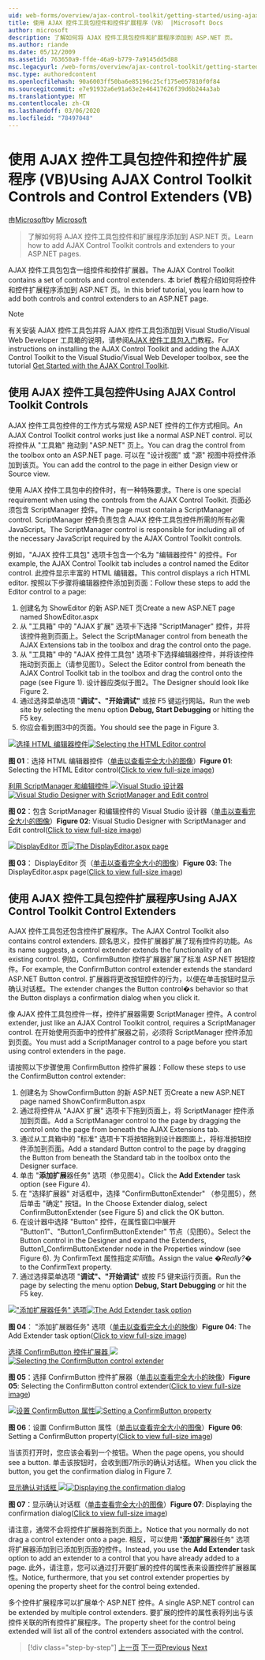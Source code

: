 ```yaml
---
uid: web-forms/overview/ajax-control-toolkit/getting-started/using-ajax-control-toolkit-controls-and-control-extenders-vb
title: 使用 AJAX 控件工具包控件和控件扩展程序（VB） |Microsoft Docs
author: microsoft
description: 了解如何将 AJAX 控件工具包控件和扩展程序添加到 ASP.NET 页。
ms.author: riande
ms.date: 05/12/2009
ms.assetid: 763650a9-ffde-46a9-b779-7a9145dd5d88
msc.legacyurl: /web-forms/overview/ajax-control-toolkit/getting-started/using-ajax-control-toolkit-controls-and-control-extenders-vb
msc.type: authoredcontent
ms.openlocfilehash: 90a6003ff50ba6e85196c25cf175e057810f0f84
ms.sourcegitcommit: e7e91932a6e91a63e2e46417626f39d6b244a3ab
ms.translationtype: MT
ms.contentlocale: zh-CN
ms.lasthandoff: 03/06/2020
ms.locfileid: "78497048"
---
```

# <a name="using-ajax-control-toolkit-controls-and-control-extenders-vb"></a><span data-ttu-id="70282-103">使用 AJAX 控件工具包控件和控件扩展程序 (VB)</span><span class="sxs-lookup"><span data-stu-id="70282-103">Using AJAX Control Toolkit Controls and Control Extenders (VB)</span></span>

<span data-ttu-id="70282-104">由[Microsoft](https://github.com/microsoft)</span><span class="sxs-lookup"><span data-stu-id="70282-104">by [Microsoft](https://github.com/microsoft)</span></span>

> <span data-ttu-id="70282-105">了解如何将 AJAX 控件工具包控件和扩展程序添加到 ASP.NET 页。</span><span class="sxs-lookup"><span data-stu-id="70282-105">Learn how to add AJAX Control Toolkit controls and extenders to your ASP.NET pages.</span></span>

<span data-ttu-id="70282-106">AJAX 控件工具包包含一组控件和控件扩展器。</span><span class="sxs-lookup"><span data-stu-id="70282-106">The AJAX Control Toolkit contains a set of controls and control extenders.</span></span> <span data-ttu-id="70282-107">本 brief 教程介绍如何将控件和控件扩展程序添加到 ASP.NET 页。</span><span class="sxs-lookup"><span data-stu-id="70282-107">In this brief tutorial, you learn how to add both controls and control extenders to an ASP.NET page.</span></span>

> [!NOTE] 
> 
> <span data-ttu-id="70282-108">有关安装 AJAX 控件工具包并将 AJAX 控件工具包添加到 Visual Studio/Visual Web Developer 工具箱的说明，请参阅[AJAX 控件工具包入门](get-started-with-the-ajax-control-toolkit-vb.md)教程。</span><span class="sxs-lookup"><span data-stu-id="70282-108">For instructions on installing the AJAX Control Toolkit and adding the AJAX Control Toolkit to the Visual Studio/Visual Web Developer toolbox, see the tutorial [Get Started with the AJAX Control Toolkit](get-started-with-the-ajax-control-toolkit-vb.md).</span></span>

## <a name="using-ajax-control-toolkit-controls"></a><span data-ttu-id="70282-109">使用 AJAX 控件工具包控件</span><span class="sxs-lookup"><span data-stu-id="70282-109">Using AJAX Control Toolkit Controls</span></span>

<span data-ttu-id="70282-110">AJAX 控件工具包控件的工作方式与常规 ASP.NET 控件的工作方式相同。</span><span class="sxs-lookup"><span data-stu-id="70282-110">An AJAX Control Toolkit control works just like a normal ASP.NET control.</span></span> <span data-ttu-id="70282-111">可以将控件从 "工具箱" 拖动到 "ASP.NET" 页上。</span><span class="sxs-lookup"><span data-stu-id="70282-111">You can drag the control from the toolbox onto an ASP.NET page.</span></span> <span data-ttu-id="70282-112">可以在 "设计视图" 或 "源" 视图中将控件添加到该页。</span><span class="sxs-lookup"><span data-stu-id="70282-112">You can add the control to the page in either Design view or Source view.</span></span>

<span data-ttu-id="70282-113">使用 AJAX 控件工具包中的控件时，有一种特殊要求。</span><span class="sxs-lookup"><span data-stu-id="70282-113">There is one special requirement when using the controls from the AJAX Control Toolkit.</span></span> <span data-ttu-id="70282-114">页面必须包含 ScriptManager 控件。</span><span class="sxs-lookup"><span data-stu-id="70282-114">The page must contain a ScriptManager control.</span></span> <span data-ttu-id="70282-115">ScriptManager 控件负责包含 AJAX 控件工具包控件所需的所有必需 JavaScript。</span><span class="sxs-lookup"><span data-stu-id="70282-115">The ScriptManager control is responsible for including all of the necessary JavaScript required by the AJAX Control Toolkit controls.</span></span>

<span data-ttu-id="70282-116">例如，"AJAX 控件工具包" 选项卡包含一个名为 "编辑器控件" 的控件。</span><span class="sxs-lookup"><span data-stu-id="70282-116">For example, the AJAX Control Toolkit tab includes a control named the Editor control.</span></span> <span data-ttu-id="70282-117">此控件显示丰富的 HTML 编辑器。</span><span class="sxs-lookup"><span data-stu-id="70282-117">This control displays a rich HTML editor.</span></span> <span data-ttu-id="70282-118">按照以下步骤将编辑器控件添加到页面：</span><span class="sxs-lookup"><span data-stu-id="70282-118">Follow these steps to add the Editor control to a page:</span></span>

1. <span data-ttu-id="70282-119">创建名为 ShowEditor 的新 ASP.NET 页</span><span class="sxs-lookup"><span data-stu-id="70282-119">Create a new ASP.NET page named ShowEditor.aspx</span></span>
2. <span data-ttu-id="70282-120">从 "工具箱" 中的 "AJAX 扩展" 选项卡下选择 "ScriptManager" 控件，并将该控件拖到页面上。</span><span class="sxs-lookup"><span data-stu-id="70282-120">Select the ScriptManager control from beneath the AJAX Extensions tab in the toolbox and drag the control onto the page.</span></span>
3. <span data-ttu-id="70282-121">从 "工具箱" 中的 "AJAX 控件工具包" 选项卡下选择编辑器控件，并将该控件拖动到页面上（请参见图1）。</span><span class="sxs-lookup"><span data-stu-id="70282-121">Select the Editor control from beneath the AJAX Control Toolkit tab in the toolbox and drag the control onto the page (see Figure 1).</span></span> <span data-ttu-id="70282-122">设计器应类似于图2。</span><span class="sxs-lookup"><span data-stu-id="70282-122">The Designer should look like Figure 2.</span></span>
4. <span data-ttu-id="70282-123">通过选择菜单选项 "**调试"、"开始调试"** 或按 F5 键运行网站。</span><span class="sxs-lookup"><span data-stu-id="70282-123">Run the web site by selecting the menu option **Debug, Start Debugging** or hitting the F5 key.</span></span>
5. <span data-ttu-id="70282-124">你应会看到图3中的页面。</span><span class="sxs-lookup"><span data-stu-id="70282-124">You should see the page in Figure 3.</span></span>

<span data-ttu-id="70282-125">[![选择 HTML 编辑器控件](using-ajax-control-toolkit-controls-and-control-extenders-vb/_static/image1.jpg)](using-ajax-control-toolkit-controls-and-control-extenders-vb/_static/image1.png)</span><span class="sxs-lookup"><span data-stu-id="70282-125">[![Selecting the HTML Editor control](using-ajax-control-toolkit-controls-and-control-extenders-vb/_static/image1.jpg)](using-ajax-control-toolkit-controls-and-control-extenders-vb/_static/image1.png)</span></span>

<span data-ttu-id="70282-126">**图 01**：选择 HTML 编辑器控件（[单击以查看完全大小的图像](using-ajax-control-toolkit-controls-and-control-extenders-vb/_static/image2.png)）</span><span class="sxs-lookup"><span data-stu-id="70282-126">**Figure 01**: Selecting the HTML Editor control([Click to view full-size image](using-ajax-control-toolkit-controls-and-control-extenders-vb/_static/image2.png))</span></span>

<span data-ttu-id="70282-127">[利用 ScriptManager 和编辑控件 ![Visual Studio 设计器](using-ajax-control-toolkit-controls-and-control-extenders-vb/_static/image2.jpg)](using-ajax-control-toolkit-controls-and-control-extenders-vb/_static/image3.png)</span><span class="sxs-lookup"><span data-stu-id="70282-127">[![Visual Studio Designer with ScriptManager and Edit control](using-ajax-control-toolkit-controls-and-control-extenders-vb/_static/image2.jpg)](using-ajax-control-toolkit-controls-and-control-extenders-vb/_static/image3.png)</span></span>

<span data-ttu-id="70282-128">**图 02**：包含 ScriptManager 和编辑控件的 Visual Studio 设计器（[单击以查看完全大小的图像](using-ajax-control-toolkit-controls-and-control-extenders-vb/_static/image4.png)）</span><span class="sxs-lookup"><span data-stu-id="70282-128">**Figure 02**: Visual Studio Designer with ScriptManager and Edit control([Click to view full-size image](using-ajax-control-toolkit-controls-and-control-extenders-vb/_static/image4.png))</span></span>

<span data-ttu-id="70282-129">[![DisplayEditor 页](using-ajax-control-toolkit-controls-and-control-extenders-vb/_static/image3.jpg)](using-ajax-control-toolkit-controls-and-control-extenders-vb/_static/image5.png)</span><span class="sxs-lookup"><span data-stu-id="70282-129">[![The DisplayEditor.aspx page](using-ajax-control-toolkit-controls-and-control-extenders-vb/_static/image3.jpg)](using-ajax-control-toolkit-controls-and-control-extenders-vb/_static/image5.png)</span></span>

<span data-ttu-id="70282-130">**图 03**： DisplayEditor 页（[单击以查看完全大小的图像](using-ajax-control-toolkit-controls-and-control-extenders-vb/_static/image6.png)）</span><span class="sxs-lookup"><span data-stu-id="70282-130">**Figure 03**: The DisplayEditor.aspx page([Click to view full-size image](using-ajax-control-toolkit-controls-and-control-extenders-vb/_static/image6.png))</span></span>

## <a name="using-ajax-control-toolkit-control-extenders"></a><span data-ttu-id="70282-131">使用 AJAX 控件工具包控件扩展程序</span><span class="sxs-lookup"><span data-stu-id="70282-131">Using AJAX Control Toolkit Control Extenders</span></span>

<span data-ttu-id="70282-132">AJAX 控件工具包还包含控件扩展程序。</span><span class="sxs-lookup"><span data-stu-id="70282-132">The AJAX Control Toolkit also contains control extenders.</span></span> <span data-ttu-id="70282-133">顾名思义，控件扩展器扩展了现有控件的功能。</span><span class="sxs-lookup"><span data-stu-id="70282-133">As its name suggests, a control extender extends the functionality of an existing control.</span></span> <span data-ttu-id="70282-134">例如，ConfirmButton 控件扩展器扩展了标准 ASP.NET 按钮控件。</span><span class="sxs-lookup"><span data-stu-id="70282-134">For example, the ConfirmButton control extender extends the standard ASP.NET Button control.</span></span> <span data-ttu-id="70282-135">扩展器将更改按钮控件的行为，以便在单击按钮时显示确认对话框。</span><span class="sxs-lookup"><span data-stu-id="70282-135">The extender changes the Button control�s behavior so that the Button displays a confirmation dialog when you click it.</span></span>

<span data-ttu-id="70282-136">像 AJAX 控件工具包控件一样，控件扩展器需要 ScriptManager 控件。</span><span class="sxs-lookup"><span data-stu-id="70282-136">A control extender, just like an AJAX Control Toolkit control, requires a ScriptManager control.</span></span> <span data-ttu-id="70282-137">在开始使用页面中的控件扩展器之前，必须将 ScriptManager 控件添加到页面。</span><span class="sxs-lookup"><span data-stu-id="70282-137">You must add a ScriptManager control to a page before you start using control extenders in the page.</span></span>

<span data-ttu-id="70282-138">请按照以下步骤使用 ConfirmButton 控件扩展器：</span><span class="sxs-lookup"><span data-stu-id="70282-138">Follow these steps to use the ConfirmButton control extender:</span></span>

1. <span data-ttu-id="70282-139">创建名为 ShowConfirmButton 的新 ASP.NET 页</span><span class="sxs-lookup"><span data-stu-id="70282-139">Create a new ASP.NET page named ShowConfirmButton.aspx</span></span>
2. <span data-ttu-id="70282-140">通过将控件从 "AJAX 扩展" 选项卡下拖到页面上，将 ScriptManager 控件添加到页面。</span><span class="sxs-lookup"><span data-stu-id="70282-140">Add a ScriptManager control to the page by dragging the control onto the page from beneath the AJAX Extensions tab.</span></span>
3. <span data-ttu-id="70282-141">通过从工具箱中的 "标准" 选项卡下将按钮拖到设计器图面上，将标准按钮控件添加到页面。</span><span class="sxs-lookup"><span data-stu-id="70282-141">Add a standard Button control to the page by dragging the Button from beneath the Standard tab in the toolbox onto the Designer surface.</span></span>
4. <span data-ttu-id="70282-142">单击 "**添加扩展**器任务" 选项（参见图4）。</span><span class="sxs-lookup"><span data-stu-id="70282-142">Click the **Add Extender** task option (see Figure 4).</span></span>
5. <span data-ttu-id="70282-143">在 "选择扩展器" 对话框中，选择 "ConfirmButtonExtender" （参见图5），然后单击 "确定" 按钮。</span><span class="sxs-lookup"><span data-stu-id="70282-143">In the Choose Extender dialog, select ConfirmButtonExtender (see Figure 5) and click the OK button.</span></span>
6. <span data-ttu-id="70282-144">在设计器中选择 "Button" 控件，在属性窗口中展开 "Button1"、"Button1\_ConfirmButtonExtender" 节点（见图6）。</span><span class="sxs-lookup"><span data-stu-id="70282-144">Select the Button control in the Designer and expand the Extenders, Button1\_ConfirmButtonExtender node in the Properties window (see Figure 6).</span></span> <span data-ttu-id="70282-145">为 ConfirmText 属性指定*实际*值。</span><span class="sxs-lookup"><span data-stu-id="70282-145">Assign the value *�Really?�* to the ConfirmText property.</span></span>
7. <span data-ttu-id="70282-146">通过选择菜单选项 "**调试"、"开始调试**" 或按 F5 键来运行页面。</span><span class="sxs-lookup"><span data-stu-id="70282-146">Run the page by selecting the menu option **Debug, Start Debugging** or hit the F5 key.</span></span>

<span data-ttu-id="70282-147">[!["添加扩展器任务" 选项](using-ajax-control-toolkit-controls-and-control-extenders-vb/_static/image4.jpg)](using-ajax-control-toolkit-controls-and-control-extenders-vb/_static/image7.png)</span><span class="sxs-lookup"><span data-stu-id="70282-147">[![The Add Extender task option](using-ajax-control-toolkit-controls-and-control-extenders-vb/_static/image4.jpg)](using-ajax-control-toolkit-controls-and-control-extenders-vb/_static/image7.png)</span></span>

<span data-ttu-id="70282-148">**图 04**： "添加扩展器任务" 选项（[单击以查看完全大小的映像](using-ajax-control-toolkit-controls-and-control-extenders-vb/_static/image8.png)）</span><span class="sxs-lookup"><span data-stu-id="70282-148">**Figure 04**: The Add Extender task option([Click to view full-size image](using-ajax-control-toolkit-controls-and-control-extenders-vb/_static/image8.png))</span></span>

<span data-ttu-id="70282-149">[选择 ConfirmButton 控件扩展器 ![](using-ajax-control-toolkit-controls-and-control-extenders-vb/_static/image5.jpg)](using-ajax-control-toolkit-controls-and-control-extenders-vb/_static/image9.png)</span><span class="sxs-lookup"><span data-stu-id="70282-149">[![Selecting the ConfirmButton control extender](using-ajax-control-toolkit-controls-and-control-extenders-vb/_static/image5.jpg)](using-ajax-control-toolkit-controls-and-control-extenders-vb/_static/image9.png)</span></span>

<span data-ttu-id="70282-150">**图 05**：选择 ConfirmButton 控件扩展器（[单击以查看完全大小的映像](using-ajax-control-toolkit-controls-and-control-extenders-vb/_static/image10.png)）</span><span class="sxs-lookup"><span data-stu-id="70282-150">**Figure 05**: Selecting the ConfirmButton control extender([Click to view full-size image](using-ajax-control-toolkit-controls-and-control-extenders-vb/_static/image10.png))</span></span>

<span data-ttu-id="70282-151">[![设置 ConfirmButton 属性](using-ajax-control-toolkit-controls-and-control-extenders-vb/_static/image6.jpg)](using-ajax-control-toolkit-controls-and-control-extenders-vb/_static/image11.png)</span><span class="sxs-lookup"><span data-stu-id="70282-151">[![Setting a ConfirmButton property](using-ajax-control-toolkit-controls-and-control-extenders-vb/_static/image6.jpg)](using-ajax-control-toolkit-controls-and-control-extenders-vb/_static/image11.png)</span></span>

<span data-ttu-id="70282-152">**图 06**：设置 ConfirmButton 属性（[单击以查看完全大小的图像](using-ajax-control-toolkit-controls-and-control-extenders-vb/_static/image12.png)）</span><span class="sxs-lookup"><span data-stu-id="70282-152">**Figure 06**: Setting a ConfirmButton property([Click to view full-size image](using-ajax-control-toolkit-controls-and-control-extenders-vb/_static/image12.png))</span></span>

<span data-ttu-id="70282-153">当该页打开时，您应该会看到一个按钮。</span><span class="sxs-lookup"><span data-stu-id="70282-153">When the page opens, you should see a button.</span></span> <span data-ttu-id="70282-154">单击该按钮时，会收到图7所示的确认对话框。</span><span class="sxs-lookup"><span data-stu-id="70282-154">When you click the button, you get the confirmation dialog in Figure 7.</span></span>

<span data-ttu-id="70282-155">[显示确认对话框 ![](using-ajax-control-toolkit-controls-and-control-extenders-vb/_static/image7.jpg)](using-ajax-control-toolkit-controls-and-control-extenders-vb/_static/image13.png)</span><span class="sxs-lookup"><span data-stu-id="70282-155">[![Displaying the confirmation dialog](using-ajax-control-toolkit-controls-and-control-extenders-vb/_static/image7.jpg)](using-ajax-control-toolkit-controls-and-control-extenders-vb/_static/image13.png)</span></span>

<span data-ttu-id="70282-156">**图 07**：显示确认对话框（[单击查看完全大小的图像](using-ajax-control-toolkit-controls-and-control-extenders-vb/_static/image14.png)）</span><span class="sxs-lookup"><span data-stu-id="70282-156">**Figure 07**: Displaying the confirmation dialog([Click to view full-size image](using-ajax-control-toolkit-controls-and-control-extenders-vb/_static/image14.png))</span></span>

<span data-ttu-id="70282-157">请注意，通常不会将控件扩展器拖到页面上。</span><span class="sxs-lookup"><span data-stu-id="70282-157">Notice that you normally do not drag a control extender onto a page.</span></span> <span data-ttu-id="70282-158">相反，可以使用 "**添加扩展**器任务" 选项将扩展器添加到已添加到页面的控件。</span><span class="sxs-lookup"><span data-stu-id="70282-158">Instead, you use the **Add Extender** task option to add an extender to a control that you have already added to a page.</span></span> <span data-ttu-id="70282-159">此外，请注意，您可以通过打开要扩展的控件的属性表来设置控件扩展器属性。</span><span class="sxs-lookup"><span data-stu-id="70282-159">Notice, furthermore, that you set control extender properties by opening the property sheet for the control being extended.</span></span>

<span data-ttu-id="70282-160">多个控件扩展程序可以扩展单个 ASP.NET 控件。</span><span class="sxs-lookup"><span data-stu-id="70282-160">A single ASP.NET control can be extended by multiple control extenders.</span></span> <span data-ttu-id="70282-161">要扩展的控件的属性表将列出与该控件关联的所有控件扩展程序。</span><span class="sxs-lookup"><span data-stu-id="70282-161">The property sheet for the control being extended will list all of the control extenders associated with the control.</span></span>

> [!div class="step-by-step"]
> <span data-ttu-id="70282-162">[上一页](get-started-with-the-ajax-control-toolkit-vb.md)
> [下一页](creating-a-custom-ajax-control-toolkit-control-extender-vb.md)</span><span class="sxs-lookup"><span data-stu-id="70282-162">[Previous](get-started-with-the-ajax-control-toolkit-vb.md)
[Next](creating-a-custom-ajax-control-toolkit-control-extender-vb.md)</span></span>
